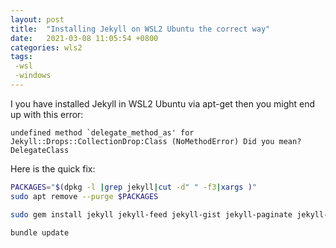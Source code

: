 ```yaml
---
layout: post
title:  "Installing Jekyll on WSL2 Ubuntu the correct way"
date:   2021-03-08 11:05:54 +0800
categories: wls2
tags:
 -wsl
 -windows
---
```


I you have installed Jekyll in WSL2 Ubuntu via apt-get then you might end up with this error:

```text
undefined method `delegate_method_as' for Jekyll::Drops::CollectionDrop:Class (NoMethodError) Did you mean? DelegateClass
```

Here is the quick fix:

```bash
PACKAGES="$(dpkg -l |grep jekyll|cut -d" " -f3|xargs )"
sudo apt remove --purge $PACKAGES
```

```bash
sudo gem install jekyll jekyll-feed jekyll-gist jekyll-paginate jekyll-sass-converter jekyll-coffeescript
```

```bash
bundle update
```
